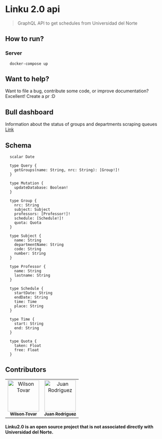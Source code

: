 # Linku 2.0 api
> GraphQL API to get schedules from Universidad del Norte

## How to run?
### Server

```shell
  docker-compose up
```

## Want to help?
Want to file a bug, contribute some code, or improve documentation? Excellent! Create a pr :D

## Bull dashboard
Information about the status of groups and departments scraping queues
[Link](https://linku2-api.herokuapp.com/queues)

## Schema
```shell
  scalar Date

  type Query {
    getGroups(name: String, nrc: String): [Group!]!
  }

  type Mutation {
    updateDatabase: Boolean!
  }

  type Group {
    nrc: String
    subject: Subject
    professors: [Professor!]!
    schedule: [Schedule!]!
    quota: Quota
  }

  type Subject {
    name: String
    departmentName: String
    code: String
    number: String
  }

  type Professor {
    name: String
    lastname: String
  }

  type Schedule {
    startDate: String
    endDate: String
    time: Time
    place: String
  }

  type Time {
    start: String
    end: String
  }

  type Quota {
    taken: Float
    free: Float
  }
```

## <a name="contributors"></a> Contributors
<table>
  <tr>
    <td align="center"><a href="https://github.com/krthr"><img src="https://avatars.githubusercontent.com/u/18665740?s=400&v=4" width="100px;" alt="Wilson Tovar"/><br /><sub><b>Wilson Tovar</b></sub></a></td>
    <td align="center"><a href="https://github.com/sjdonado"><img src="https://avatars.githubusercontent.com/u/27580836?s=96&v=4" width="100px;" alt="Juan Rodriguez"/><br /><sub><b>Juan Rodriguez</b></sub></a></td>
  </tr>
<table>

#### Linku2.0 is an open source project that is not associated directly with Universidad del Norte.
